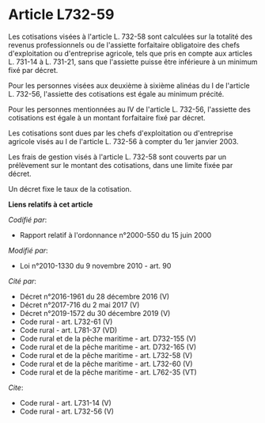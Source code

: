 # Article L732-59

Les cotisations visées à l'article L. 732-58 sont calculées sur la totalité des revenus professionnels ou de l'assiette
forfaitaire obligatoire des chefs d'exploitation ou d'entreprise agricole, tels que pris en compte aux articles L. 731-14 à
L. 731-21, sans que l'assiette puisse être inférieure à un minimum fixé par décret. 

Pour les personnes visées aux deuxième à sixième alinéas du I de l'article L. 732-56, l'assiette des cotisations est égale au
minimum précité. 

Pour les personnes mentionnées au IV de l'article L. 732-56, l'assiette des cotisations est égale à un montant forfaitaire
fixé par décret. 

Les cotisations sont dues par les chefs d'exploitation ou d'entreprise agricole visés au I de l'article L. 732-56 à compter
du 1er janvier 2003. 

Les frais de gestion visés à l'article L. 732-58 sont couverts par un prélèvement sur le montant des cotisations, dans une
limite fixée par décret. 

Un décret fixe le taux de la cotisation.

**Liens relatifs à cet article**

_Codifié par_:

  - Rapport relatif à l'ordonnance n°2000-550 du 15 juin 2000

_Modifié par_:

  - Loi n°2010-1330 du 9 novembre 2010 - art. 90

_Cité par_:

  - Décret n°2016-1961 du 28 décembre 2016 (V)
  - Décret n°2017-716 du 2 mai 2017 (V)
  - Décret n°2019-1572 du 30 décembre 2019 (V)
  - Code rural - art. L732-61 (V)
  - Code rural - art. L781-37 (VD)
  - Code rural et de la pêche maritime - art. D732-155 (V)
  - Code rural et de la pêche maritime - art. D732-165 (V)
  - Code rural et de la pêche maritime - art. L732-58 (V)
  - Code rural et de la pêche maritime - art. L732-60 (V)
  - Code rural et de la pêche maritime - art. L762-35 (VT)

_Cite_:

  - Code rural - art. L731-14 (V)
  - Code rural - art. L732-56 (V)
